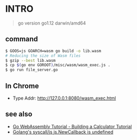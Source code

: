 # INTRO

> go version go1.12 darwin/amd64

## command 
```bash
$ GOOS=js GOARCH=wasm go build -o lib.wasm
# Reducing the size of Wasm files
$ gzip --best lib.wasm 
$ cp $(go env GOROOT)/misc/wasm/wasm_exec.js .
$ go run file_server.go
```

## In Chrome

* Type Addr: http://127.0.0.1:8080/wasm_exec.html

## see also

* [Go WebAssembly Tutorial - Building a Calculator Tutorial](https://tutorialedge.net/golang/go-webassembly-tutorial/)
* [Golang's syscall/js js.NewCallback is undefined](https://stackoverflow.com/questions/55800163/golangs-syscall-js-js-newcallback-is-undefined)



